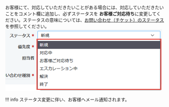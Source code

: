 お客様にて、対応していただきたいことがある場合には、対応していただきたいことをコメント欄に追加し、必ずステータスを **お客様ご対応待ち**に変更してください。ステータスの意味については、[お問い合わせ（チケット）のステータス](./status.md)を参照してください。
![Screenshot](/images/clipboard-202203071127-dskdz.png)

!!! info
    ステータス変更に伴い、お客様へメール通知されます。